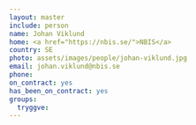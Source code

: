 ```yaml
---
layout: master
include: person
name: Johan Viklund
home: <a href="https://nbis.se/">NBIS</a>
country: SE
photo: assets/images/people/johan-viklund.jpg
email: johan.viklund@nbis.se
phone:
on_contract: yes
has_been_on_contract: yes
groups:
  tryggve:
---
```


